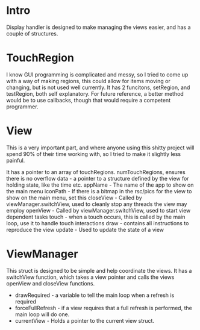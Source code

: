 # Intro
Display handler is designed to make managing the views easier, and has a couple of structures.

# TouchRegion
I know GUI programming is complicated and messy, so I tried to come up with a way of making regions, this could allow for items moving or changing, but is not used well currently. It has 2 funcitons, setRegion, and testRegion, both self explanatory.
For future reference, a better method would be to use callbacks, though that would require a competent programmer.

# View
This is a very important part, and where anyone using this shitty project will spend 90% of their time working with, so I tried to make it slightly less painful.

It has a pointer to an array of touchRegions.
numTouchRegions, ensures there is no overflow
data - a pointer to a structure defined by the view for holding state, like the time etc.
appName - The name of the app to show on the main menu
iconPath - If there is a bitmap in the rsc/pics for the view to show on the main menu, set this
closeView - Called by viewManager.switchView, used to cleanly stop any threads the view may employ
openView - Called by viewManager.switchView, used to start view dependent tasks
touch - when a touch occurs, this is called by the main loop, use it to handle touch interactions
draw - contains all instructions to reproduce the view
update - Used to update the state of a view



# ViewManager
This struct is designed to be simple and help coordinate the views. It has a switchView function, which takes a view pointer and calls the views openView and closeView functions.
- drawRequired - a variable to tell the main loop when a refresh is required
- forceFullRefresh - if a view requires that a full refresh is performed, the main loop will do one.
- currentView - Holds a pointer to the current view struct.